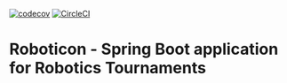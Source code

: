 [![codecov](https://codecov.io/gh/ElLorenteZ/roboticon/branch/master/graph/badge.svg?token=BG85PDHLRF)](https://codecov.io/gh/ElLorenteZ/roboticon)
[![CircleCI](https://circleci.com/gh/ElLorenteZ/roboticon.svg?style=svg&circle-token=f4c008d909f5e6af2c105ea4e03ab057425978dd)](https://circleci.com/gh/ElLorenteZ/roboticon)
# Roboticon - Spring Boot application for Robotics Tournaments